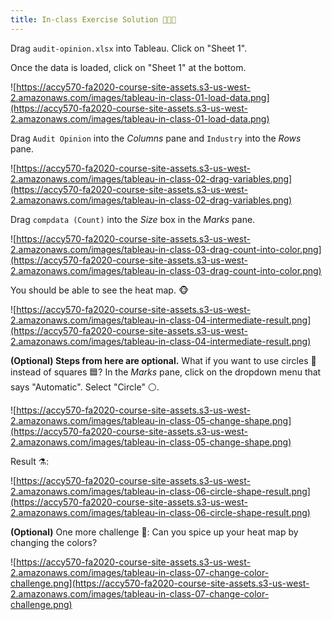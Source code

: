 ```yaml
---
title: In-class Exercise Solution 👨🏾‍🦳
---
```


Drag `audit-opinion.xlsx` into Tableau. Click on "Sheet 1".

Once the data is loaded, click on "Sheet 1" at the bottom.

![https://accy570-fa2020-course-site-assets.s3-us-west-2.amazonaws.com/images/tableau-in-class-01-load-data.png](https://accy570-fa2020-course-site-assets.s3-us-west-2.amazonaws.com/images/tableau-in-class-01-load-data.png)

Drag `Audit Opinion` into the _Columns_ pane and `Industry` into the _Rows_ pane.

![https://accy570-fa2020-course-site-assets.s3-us-west-2.amazonaws.com/images/tableau-in-class-02-drag-variables.png](https://accy570-fa2020-course-site-assets.s3-us-west-2.amazonaws.com/images/tableau-in-class-02-drag-variables.png)

Drag `compdata (Count)` into the _Size_ box in the _Marks_ pane.

![https://accy570-fa2020-course-site-assets.s3-us-west-2.amazonaws.com/images/tableau-in-class-03-drag-count-into-color.png](https://accy570-fa2020-course-site-assets.s3-us-west-2.amazonaws.com/images/tableau-in-class-03-drag-count-into-color.png)

You should be able to see the heat map. 🐵

![https://accy570-fa2020-course-site-assets.s3-us-west-2.amazonaws.com/images/tableau-in-class-04-intermediate-result.png](https://accy570-fa2020-course-site-assets.s3-us-west-2.amazonaws.com/images/tableau-in-class-04-intermediate-result.png)

**(Optional) Steps from here are optional.** What if you want to use circles 🔵 instead of squares 🟦? In the _Marks_ pane, click on the dropdown menu that says "Automatic". Select "Circle" ⚪️.

![https://accy570-fa2020-course-site-assets.s3-us-west-2.amazonaws.com/images/tableau-in-class-05-change-shape.png](https://accy570-fa2020-course-site-assets.s3-us-west-2.amazonaws.com/images/tableau-in-class-05-change-shape.png)

Result ⚗️:

![https://accy570-fa2020-course-site-assets.s3-us-west-2.amazonaws.com/images/tableau-in-class-06-circle-shape-result.png](https://accy570-fa2020-course-site-assets.s3-us-west-2.amazonaws.com/images/tableau-in-class-06-circle-shape-result.png)

**(Optional)** One more challenge 🍇: Can you spice up your heat map by changing the colors?

![https://accy570-fa2020-course-site-assets.s3-us-west-2.amazonaws.com/images/tableau-in-class-07-change-color-challenge.png](https://accy570-fa2020-course-site-assets.s3-us-west-2.amazonaws.com/images/tableau-in-class-07-change-color-challenge.png)
